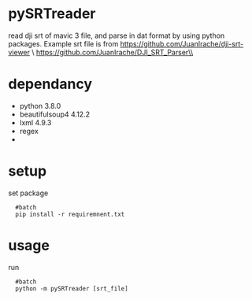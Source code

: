 # pySRTreader

read dji srt of mavic 3 file, and parse in dat format by using python packages.
Example srt file is from
https://github.com/JuanIrache/dji-srt-viewer \\
https://github.com/JuanIrache/DJI_SRT_Parser\\

# dependancy 
- python           3.8.0
- beautifulsoup4   4.12.2
- lxml             4.9.3
- regex
-   



# setup 
set package
```
  #batch
  pip install -r requiremnent.txt
```

# usage
run
```
  #batch
  python -m pySRTreader [srt_file]
```


